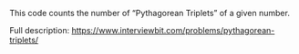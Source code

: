 This code counts the number of “Pythagorean Triplets” of a given number.

Full description: https://www.interviewbit.com/problems/pythagorean-triplets/
